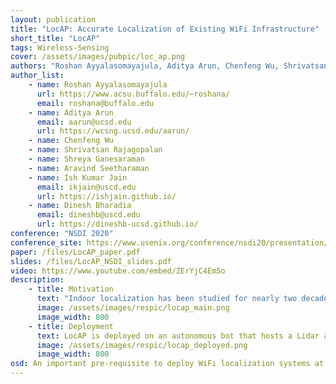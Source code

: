 ```yaml
---
layout: publication
title: "LocAP: Accurate Localization of Existing WiFi Infrastructure"
short_title: "LocAP"
tags: Wireless-Sensing
cover: /assets/images/pubpic/loc_ap.png
authors: "Roshan Ayyalasomayajula, Aditya Arun, Chenfeng Wu, Shrivatsan Rajagopalan, Shreya Ganesaraman, Aravind Seetharaman, Ish Kumar Jain, Dinesh Bharadia"
author_list:
    - name: Roshan Ayyalasomayajula
      url: https://www.acsu.buffalo.edu/~roshana/
      email: roshana@buffalo.edu
    - name: Aditya Arun
      email: aarun@ucsd.edu
      url: https://wcsng.ucsd.edu/aarun/
    - name: Chenfeng Wu
    - name: Shrivatsan Rajagopalan
    - name: Shreya Ganesaraman
    - name: Aravind Seetharaman
    - name: Ish Kumar Jain
      email: ikjain@uscd.edu
      url: https://ishjain.github.io/ 
    - name: Dinesh Bharadia
      email: dineshb@uscd.edu
      url: https://dineshb-ucsd.github.io/      
conference: "NSDI 2020"
conference_site: https://www.usenix.org/conference/nsdi20/presentation/ayyalasomayajula
paper: /files/LocAP_paper.pdf
slides: /files/LocAP_NSDI_slides.pdf
video: https://www.youtube.com/embed/ZErYjC4Em5o
description: 
    - title: Motivation
      text: "Indoor localization has been studied for nearly two decades, fueled by wide interest in indoor navigation, achieving the necessary decimeter-level accuracy. However, there are no real-world deployments of WiFi-based user localization algorithms, primarily because these algorithms are infrastructure dependent and therefore assume the location of the Access Points, their antenna geometries, and deployment orientations in the physical map. In the real world, such detailed knowledge of the location attributes of the access point is seldom available, thereby making WiFi localization hard to deploy. LocAP is an autonomous system to physically map the environment and accurately locate the attributes of existing wireless infrastructure in the physical space down to the required stringent accuracy of 3 mm antenna separation and 3 degree deployment orientation median errors, whereas state-of-the-art algorithm reports 150 mm and 25 degrees, respectively."
      image: /assets/images/respic/locap_main.png
      image_width: 800
    - title: Deployment
      text: LocAP is deployed on an autonomous bot that hosts a Lidar and a WiFi client. The bot moves around in a specific path and builds indoor maps using standard SLAM algorithms. Concurrently, the WiFi client on the bot collects channel state information (CSI) data from existing access points and runs a novel algorithm on this data to estimate the access point attributes-- location, orientation, and antenna placement.
      image: /assets/images/respic/locap_deployed.png
      image_width: 800 
osd: An important pre-requisite to deploy WiFi localization systems at a building scale is to accurately localize the WiFi infrastructure in the global map of the building. In LocAP, we discover the requirements for this infrastructure localization -- cm-accurate AP localization, mm-accurate antenna geometry predictions, and a few-degree accurate AP orientation. However, relying on visual methods may not suffice, given that many times these access points and their antenna geometries are not visible. Instead, LocAP develops a method to discern these parameters within the error thresholds by purely relying on wireless signals.  
---
```


